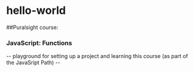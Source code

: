# hello-world

##Puralsight course:
### JavaScript: Functions

-- playground for setting up a project and learning this course (as part of the JavaSript Path) -- 


